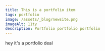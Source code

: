 ```yaml
---
title: This is a portfolio item
tags: portfolio
image: /assets/_blog/newsite.png
imageAlt: 11ty
description: Portfolio portfolio portfolio
---
```


hey it's a portfolio deal